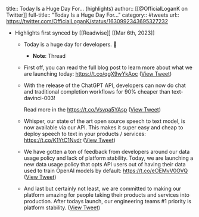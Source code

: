 title:: Today Is a Huge Day For... (highlights)
author:: [[@OfficialLoganK on Twitter]]
full-title:: "Today Is a Huge Day For..."
category:: #tweets
url:: https://twitter.com/OfficialLoganK/status/1630992343695327232

- Highlights first synced by [[Readwise]] [[Mar 6th, 2023]]
	- Today is a huge day for developers. 🤯
		- **Note**: Thread
	- First off, you can read the full blog post to learn more about what we are launching today: https://t.co/qgX9wYkAoc ([View Tweet](https://twitter.com/OfficialLoganK/status/1630992344970416128))
	- With the release of the ChatGPT API, developers can now do chat and traditional completion workflows for 90% cheaper than text-davinci-003! 
	  
	  Read more in the https://t.co/Vsvpa5YAsp ([View Tweet](https://twitter.com/OfficialLoganK/status/1630992346249658384))
	- Whisper, our state of the art open source speech to text model, is now available via our API. This makes it super easy and cheap to deploy speech to text in your products / services: https://t.co/K1YtC1Nvdr ([View Tweet](https://twitter.com/OfficialLoganK/status/1630992347369537557))
	- We have gotten a ton of feedback from developers around our data usage policy and lack of platform stability. Today, we are launching a new data usage policy that opts API users out of having their data used to train OpenAI models by default: https://t.co/eOEMvV0OVQ ([View Tweet](https://twitter.com/OfficialLoganK/status/1630992348502016000))
	- And last but certainly not least, we are committed to making our platform amazing for people taking their products and services into production. After todays launch, our engineering teams #1 priority is platform stability. ([View Tweet](https://twitter.com/OfficialLoganK/status/1630992349798055936))